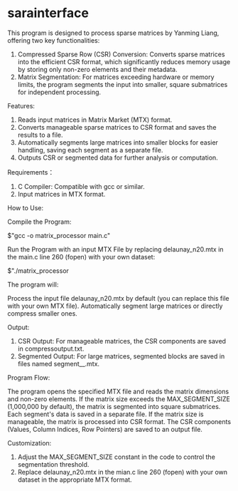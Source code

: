 # sarainterface

This program is designed to process sparse matrices by Yanming Liang, offering two key functionalities:

1) Compressed Sparse Row (CSR) Conversion: Converts sparse matrices into the efficient CSR format, which significantly reduces memory usage by storing only non-zero elements and their metadata.
2) Matrix Segmentation: For matrices exceeding hardware or memory limits, the program segments the input into smaller, square submatrices for independent processing.

Features:

1) Reads input matrices in Matrix Market (MTX) format.
2) Converts manageable sparse matrices to CSR format and saves the results to a file.
3) Automatically segments large matrices into smaller blocks for easier handling, saving each segment as a separate file.
4) Outputs CSR or segmented data for further analysis or computation.

Requirements：
1) C Compiler: Compatible with gcc or similar.
2) Input matrices in MTX format.

How to Use:

Compile the Program:

$$$$$"gcc -o matrix_processor main.c"

Run the Program with an input MTX File by replacing delaunay_n20.mtx in the main.c line 260 (fopen) with your own dataset:

$$$$$"./matrix_processor

The program will:

Process the input file delaunay_n20.mtx by default (you can replace this file with your own MTX file).
Automatically segment large matrices or directly compress smaller ones.

Output:

1) CSR Output: For manageable matrices, the CSR components are saved in compressoutput.txt.
2) Segmented Output: For large matrices, segmented blocks are saved in files named segment_<startRow>_<startCol>.mtx.

Program Flow:

The program opens the specified MTX file and reads the matrix dimensions and non-zero elements. If the matrix size exceeds the MAX_SEGMENT_SIZE (1,000,000 by default), the matrix is segmented into square submatrices. Each segment's data is saved in a separate file. If the matrix size is manageable, the matrix is processed into CSR format.
The CSR components (Values, Column Indices, Row Pointers) are saved to an output file.

Customization:

1) Adjust the MAX_SEGMENT_SIZE constant in the code to control the segmentation threshold.
2) Replace delaunay_n20.mtx in the mian.c line 260 (fopen) with your own dataset in the appropriate MTX format.

